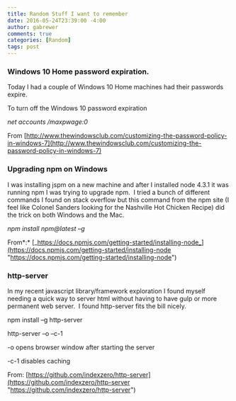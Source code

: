 ```yaml
---
title: Random Stuff I want to remember
date: 2016-05-24T23:39:00 -4:00
author: gabrewer
comments: true
categories: [Random]
tags: post
---
```


### Windows 10 Home password expiration.

Today I had a couple of Windows 10 Home machines had their passwords expire.

To turn off the Windows 10 password expiration

_net accounts /maxpwage:0_

From [http://www.thewindowsclub.com/customizing-the-password-policy-in-windows-7](http://www.thewindowsclub.com/customizing-the-password-policy-in-windows-7)

### Upgrading npm on Windows

I was installing jspm on a new machine and after I installed node 4.3.1 it was running npm I was trying to upgrade npm.  I tried a bunch of different commands I found on stack overflow but this command from the npm site (I feel like Colonel Sanders looking for the Nashville Hot Chicken Recipe) did the trick on both Windows and the Mac.

_npm install npm@latest –g_

From*:* [_https://docs.npmjs.com/getting-started/installing-node_](https://docs.npmjs.com/getting-started/installing-node "https://docs.npmjs.com/getting-started/installing-node")

### http-server

In my recent javascript library/framework exploration I found myself needing a quick way to server html without having to have gulp or more permanent web server.  I found http-server fits the bill nicely.

npm install –g http-server

http-server –o –c-1

-o opens browser window after starting the server

-c-1 disables caching

From: [https://github.com/indexzero/http-server](https://github.com/indexzero/http-server "https://github.com/indexzero/http-server")
